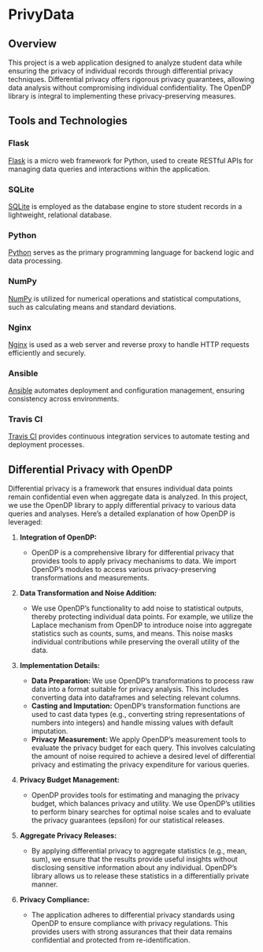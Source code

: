 # PrivyData

## Overview

This project is a web application designed to analyze student data while ensuring the privacy of individual records through differential privacy techniques. Differential privacy offers rigorous privacy guarantees, allowing data analysis without compromising individual confidentiality. The OpenDP library is integral to implementing these privacy-preserving measures.

## Tools and Technologies

### Flask

[Flask](https://flask.palletsprojects.com/) is a micro web framework for Python, used to create RESTful APIs for managing data queries and interactions within the application.

### SQLite

[SQLite](https://www.sqlite.org/) is employed as the database engine to store student records in a lightweight, relational database.

### Python

[Python](https://www.python.org/) serves as the primary programming language for backend logic and data processing.

### NumPy

[NumPy](https://numpy.org/) is utilized for numerical operations and statistical computations, such as calculating means and standard deviations.

### Nginx

[Nginx](https://www.nginx.com/) is used as a web server and reverse proxy to handle HTTP requests efficiently and securely.

### Ansible

[Ansible](https://www.ansible.com/) automates deployment and configuration management, ensuring consistency across environments.

### Travis CI

[Travis CI](https://travis-ci.org/) provides continuous integration services to automate testing and deployment processes.

## Differential Privacy with OpenDP

Differential privacy is a framework that ensures individual data points remain confidential even when aggregate data is analyzed. In this project, we use the OpenDP library to apply differential privacy to various data queries and analyses. Here’s a detailed explanation of how OpenDP is leveraged:

1. **Integration of OpenDP:**
   - OpenDP is a comprehensive library for differential privacy that provides tools to apply privacy mechanisms to data. We import OpenDP’s modules to access various privacy-preserving transformations and measurements.

2. **Data Transformation and Noise Addition:**
   - We use OpenDP’s functionality to add noise to statistical outputs, thereby protecting individual data points. For example, we utilize the Laplace mechanism from OpenDP to introduce noise into aggregate statistics such as counts, sums, and means. This noise masks individual contributions while preserving the overall utility of the data.

3. **Implementation Details:**
   - **Data Preparation:** We use OpenDP’s transformations to process raw data into a format suitable for privacy analysis. This includes converting data into dataframes and selecting relevant columns.
   - **Casting and Imputation:** OpenDP’s transformation functions are used to cast data types (e.g., converting string representations of numbers into integers) and handle missing values with default imputation.
   - **Privacy Measurement:** We apply OpenDP’s measurement tools to evaluate the privacy budget for each query. This involves calculating the amount of noise required to achieve a desired level of differential privacy and estimating the privacy expenditure for various queries.

4. **Privacy Budget Management:**
   - OpenDP provides tools for estimating and managing the privacy budget, which balances privacy and utility. We use OpenDP’s utilities to perform binary searches for optimal noise scales and to evaluate the privacy guarantees (epsilon) for our statistical releases.

5. **Aggregate Privacy Releases:**
   - By applying differential privacy to aggregate statistics (e.g., mean, sum), we ensure that the results provide useful insights without disclosing sensitive information about any individual. OpenDP’s library allows us to release these statistics in a differentially private manner.

6. **Privacy Compliance:**
   - The application adheres to differential privacy standards using OpenDP to ensure compliance with privacy regulations. This provides users with strong assurances that their data remains confidential and protected from re-identification.
